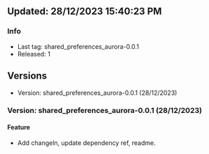 ## Updated: 28/12/2023 15:40:23 PM

### Info

- Last tag: shared_preferences_aurora-0.0.1
- Released: 1

## Versions

- Version: shared_preferences_aurora-0.0.1 (28/12/2023)

### Version: shared_preferences_aurora-0.0.1 (28/12/2023)


#### Feature

* Add changeln, update dependency ref, readme.

